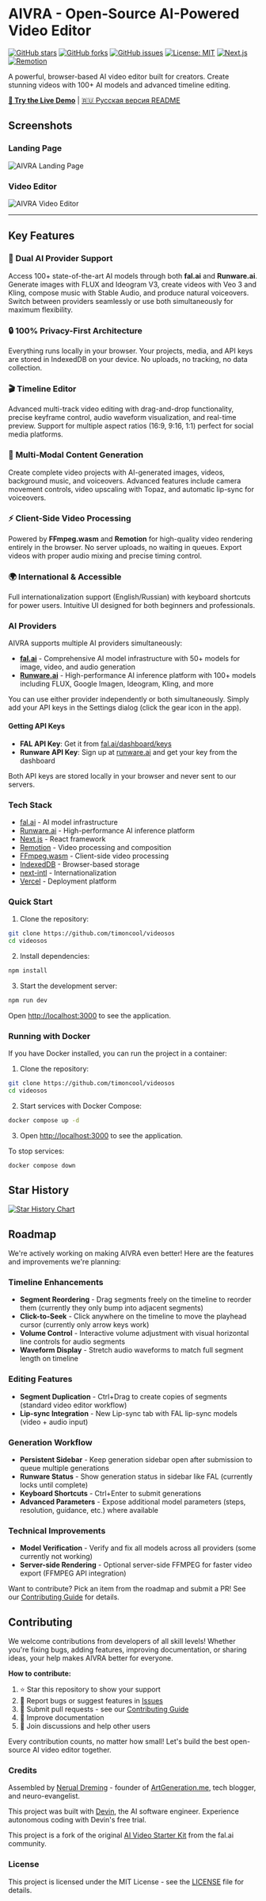 # AIVRA - Open-Source AI-Powered Video Editor

[![GitHub stars](https://img.shields.io/github/stars/timoncool/videosos?style=social)](https://github.com/timoncool/videosos/stargazers)
[![GitHub forks](https://img.shields.io/github/forks/timoncool/videosos?style=social)](https://github.com/timoncool/videosos/network/members)
[![GitHub issues](https://img.shields.io/github/issues/timoncool/videosos)](https://github.com/timoncool/videosos/issues)
[![License: MIT](https://img.shields.io/badge/License-MIT-yellow.svg)](https://opensource.org/licenses/MIT)
[![Next.js](https://img.shields.io/badge/Next.js-14-black)](https://nextjs.org)
[![Remotion](https://img.shields.io/badge/Remotion-latest-blue)](https://remotion.dev)

A powerful, browser-based AI video editor built for creators. Create stunning videos with 100+ AI models and advanced timeline editing.

**[🚀 Try the Live Demo](https://aivra.app)** | [🇷🇺 Русская версия README](./README.ru.md)

## Screenshots

### Landing Page
![AIVRA Landing Page](./public/screenshot-landing.png)

### Video Editor
![AIVRA Video Editor](./public/screenshot-app.png)

---

## Key Features

### 🤖 Dual AI Provider Support
Access 100+ state-of-the-art AI models through both **fal.ai** and **Runware.ai**. Generate images with FLUX and Ideogram V3, create videos with Veo 3 and Kling, compose music with Stable Audio, and produce natural voiceovers. Switch between providers seamlessly or use both simultaneously for maximum flexibility.

### 🔒 100% Privacy-First Architecture
Everything runs locally in your browser. Your projects, media, and API keys are stored in IndexedDB on your device. No uploads, no tracking, no data collection.

### 🎬 Timeline Editor
Advanced multi-track video editing with drag-and-drop functionality, precise keyframe control, audio waveform visualization, and real-time preview. Support for multiple aspect ratios (16:9, 9:16, 1:1) perfect for social media platforms.

### 🎨 Multi-Modal Content Generation
Create complete video projects with AI-generated images, videos, background music, and voiceovers. Advanced features include camera movement controls, video upscaling with Topaz, and automatic lip-sync for voiceovers.

### ⚡ Client-Side Video Processing
Powered by **FFmpeg.wasm** and **Remotion** for high-quality video rendering entirely in the browser. No server uploads, no waiting in queues. Export videos with proper audio mixing and precise timing control.

### 🌍 International & Accessible
Full internationalization support (English/Russian) with keyboard shortcuts for power users. Intuitive UI designed for both beginners and professionals.

### AI Providers

AIVRA supports multiple AI providers simultaneously:

- **[fal.ai](https://fal.ai)** - Comprehensive AI model infrastructure with 50+ models for image, video, and audio generation
- **[Runware.ai](https://runware.ai)** - High-performance AI inference platform with 100+ models including FLUX, Google Imagen, Ideogram, Kling, and more

You can use either provider independently or both simultaneously. Simply add your API keys in the Settings dialog (click the gear icon in the app).

#### Getting API Keys

- **FAL API Key**: Get it from [fal.ai/dashboard/keys](https://fal.ai/dashboard/keys)
- **Runware API Key**: Sign up at [runware.ai](https://runware.ai) and get your key from the dashboard

Both API keys are stored locally in your browser and never sent to our servers.

### Tech Stack

- [fal.ai](https://fal.ai) - AI model infrastructure
- [Runware.ai](https://runware.ai) - High-performance AI inference platform
- [Next.js](https://nextjs.org) - React framework
- [Remotion](https://remotion.dev) - Video processing and composition
- [FFmpeg.wasm](https://ffmpegwasm.netlify.app/) - Client-side video processing
- [IndexedDB](https://developer.mozilla.org/docs/Web/API/IndexedDB_API) - Browser-based storage
- [next-intl](https://next-intl-docs.vercel.app/) - Internationalization
- [Vercel](https://vercel.com) - Deployment platform

### Quick Start

1. Clone the repository:

```bash
git clone https://github.com/timoncool/videosos
cd videosos
```

2. Install dependencies:

```bash
npm install
```

3. Start the development server:

```bash
npm run dev
```

Open [http://localhost:3000](http://localhost:3000) to see the application.

### Running with Docker

If you have Docker installed, you can run the project in a container:

1. Clone the repository:

```bash
git clone https://github.com/timoncool/videosos
cd videosos
```

2. Start services with Docker Compose:

```bash
docker compose up -d
```

3. Open [http://localhost:3000](http://localhost:3000) to see the application.

To stop services:

```bash
docker compose down
```

## Star History

[![Star History Chart](https://api.star-history.com/svg?repos=timoncool/videosos&type=Date)](https://star-history.com/#timoncool/videosos&Date)

## Roadmap

We're actively working on making AIVRA even better! Here are the features and improvements we're planning:

### Timeline Enhancements
- **Segment Reordering** - Drag segments freely on the timeline to reorder them (currently they only bump into adjacent segments)
- **Click-to-Seek** - Click anywhere on the timeline to move the playhead cursor (currently only arrow keys work)
- **Volume Control** - Interactive volume adjustment with visual horizontal line controls for audio segments
- **Waveform Display** - Stretch audio waveforms to match full segment length on timeline

### Editing Features
- **Segment Duplication** - Ctrl+Drag to create copies of segments (standard video editor workflow)
- **Lip-sync Integration** - New Lip-sync tab with FAL lip-sync models (video + audio input)

### Generation Workflow
- **Persistent Sidebar** - Keep generation sidebar open after submission to queue multiple generations
- **Runware Status** - Show generation status in sidebar like FAL (currently locks until complete)
- **Keyboard Shortcuts** - Ctrl+Enter to submit generations
- **Advanced Parameters** - Expose additional model parameters (steps, resolution, guidance, etc.) where available

### Technical Improvements
- **Model Verification** - Verify and fix all models across all providers (some currently not working)
- **Server-side Rendering** - Optional server-side FFMPEG for faster video export (FFMPEG API integration)

Want to contribute? Pick an item from the roadmap and submit a PR! See our [Contributing Guide](CONTRIBUTING.md) for details.

## Contributing

We welcome contributions from developers of all skill levels! Whether you're fixing bugs, adding features, improving documentation, or sharing ideas, your help makes AIVRA better for everyone.

**How to contribute:**
1. ⭐ Star this repository to show your support
2. 🐛 Report bugs or suggest features in [Issues](https://github.com/timoncool/videosos/issues)
3. 🔧 Submit pull requests - see our [Contributing Guide](CONTRIBUTING.md)
4. 📖 Improve documentation
5. 💬 Join discussions and help other users

Every contribution counts, no matter how small! Let's build the best open-source AI video editor together.

### Credits

Assembled by [Nerual Dreming](https://t.me/nerual_dreming) - founder of [ArtGeneration.me](https://artgeneration.me/), tech blogger, and neuro-evangelist.

This project was built with [Devin](https://app.devin.ai/invite/fdc44857a73c4afea4c0763e67c7a2d2), the AI software engineer. Experience autonomous coding with Devin's free trial.

This project is a fork of the original [AI Video Starter Kit](https://github.com/fal-ai-community/video-starter-kit) from the fal.ai community.

### License

This project is licensed under the MIT License - see the [LICENSE](LICENSE) file for details.
